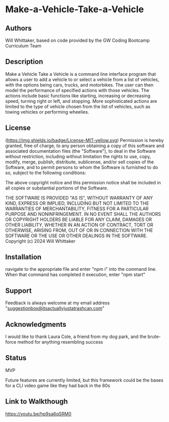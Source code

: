 # Make-a-Vehicle-Take-a-Vehicle

## Authors
Will Whittaker, based on code provided by the GW Coding Bootcamp Curriculum Team

## Description
Make a Vehicle Take a Vehicle is a command line interface program that allows a user to add a vehicle to or select a vehicle from a list of vehicles, with the options being cars, trucks, and motorbikes. The user can then model the performance of specified actions with those vehicles. The actions include basic functions like starting, increasing or decreasing speed, turning right or left, and stopping. More sophisticated actions are limited to the type of vehicle chosen from the list of vehicles, such as towing vehicles or performing wheelies.

## License
(https://img.shields.io/badge/License-MIT-yellow.svg)
Permission is hereby granted, free of charge, to any person obtaining a copy of this software and associated documentation files (the "Software"), to deal in the Software without restriction, including without limitation the rights to use, copy, modify, merge, publish, distribute, sublicense, and/or sell copies of the Software, and to permit persons to whom the Software is furnished to do so, subject to the following conditions:

The above copyright notice and this permission notice shall be included in all copies or substantial portions of the Software.

THE SOFTWARE IS PROVIDED "AS IS", WITHOUT WARRANTY OF ANY KIND, EXPRESS OR IMPLIED, INCLUDING BUT NOT LIMITED TO THE WARRANTIES OF MERCHANTABILITY, FITNESS FOR A PARTICULAR PURPOSE AND NONINFRINGEMENT. IN NO EVENT SHALL THE AUTHORS OR COPYRIGHT HOLDERS BE LIABLE FOR ANY CLAIM, DAMAGES OR OTHER LIABILITY, WHETHER IN AN ACTION OF CONTRACT, TORT OR OTHERWISE, ARISING FROM, OUT OF OR IN CONNECTION WITH THE SOFTWARE OR THE USE OR OTHER DEALINGS IN THE SOFTWARE.
Copyright (c) 2024 Will Whittaker

## Installation
navigate to the appropriate file and enter "npm i" into the command line. When that command has completed it execution, enter "npm start"

## Support
Feedback is always welcome at my email address "suggestionbox@itsactuallyjustatrashcan.com"

## Acknowledgments
I would like to thank Laura Cole, a friend from my dog park, and the brute-force method for anything resembling success

## Status
MVP

Future features are currently limited, but this framework could be the bases for a CLI video game like they had back in the 80s

## Link to Walkthough
https://youtu.be/hp9sa6qSRM0